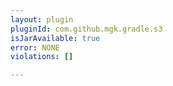 ```yaml
---
layout: plugin
pluginId: com.github.mgk.gradle.s3
isJarAvailable: true
error: NONE
violations: []

---
```

